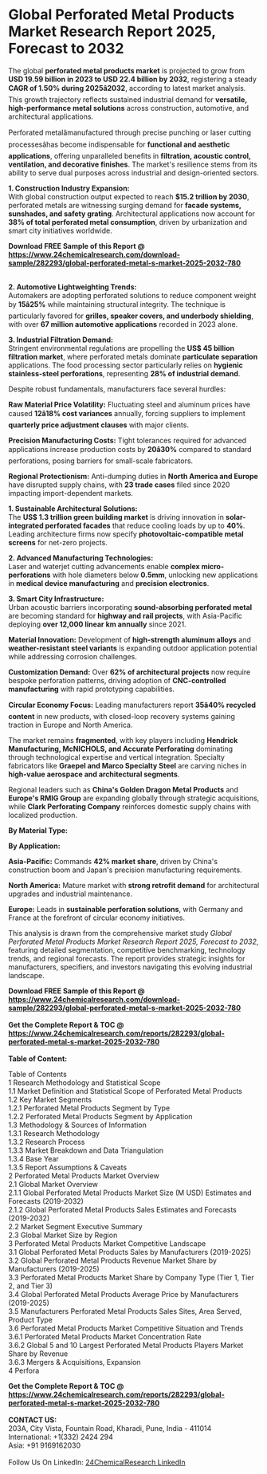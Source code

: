 <h1>Global Perforated Metal Products Market Research Report 2025, Forecast to 2032</h1><p>The global <strong>perforated metal products market</strong> is projected to grow from <strong>USD 19.59 billion in 2023 to USD 22.4 billion by 2032</strong>, registering a steady <strong>CAGR of 1.50% during 2025â2032</strong>, according to latest market analysis. This growth trajectory reflects sustained industrial demand for <strong>versatile, high-performance metal solutions</strong> across construction, automotive, and architectural applications.</p><p>Perforated metalâmanufactured through precise punching or laser cutting processesâhas become indispensable for <strong>functional and aesthetic applications</strong>, offering unparalleled benefits in <strong>filtration, acoustic control, ventilation, and decorative finishes</strong>. The market's resilience stems from its ability to serve dual purposes across industrial and design-oriented sectors.</p><p><strong>1. Construction Industry Expansion:</strong><br>
With global construction output expected to reach <strong>$15.2 trillion by 2030</strong>, perforated metals are witnessing surging demand for <strong>facade systems, sunshades, and safety grating</strong>. Architectural applications now account for <strong>38% of total perforated metal consumption</strong>, driven by urbanization and smart city initiatives worldwide.</p><div><b>Download FREE Sample of this Report @ 
            <a href="https://www.24chemicalresearch.com/download-sample/282293/global-perforated-metal-s-market-2025-2032-780">
            https://www.24chemicalresearch.com/download-sample/282293/global-perforated-metal-s-market-2025-2032-780</a></b></div><br><p><strong>2. Automotive Lightweighting Trends:</strong><br>
Automakers are adopting perforated solutions to reduce component weight by <strong>15â25%</strong> while maintaining structural integrity. The technique is particularly favored for <strong>grilles, speaker covers, and underbody shielding</strong>, with over <strong>67 million automotive applications</strong> recorded in 2023 alone.</p><p><strong>3. Industrial Filtration Demand:</strong><br>
Stringent environmental regulations are propelling the <strong>US$ 45 billion filtration market</strong>, where perforated metals dominate <strong>particulate separation</strong> applications. The food processing sector particularly relies on <strong>hygienic stainless-steel perforations</strong>, representing <strong>28% of industrial demand</strong>.</p><p>Despite robust fundamentals, manufacturers face several hurdles:</p><p><strong>Raw Material Price Volatility:</strong> Fluctuating steel and aluminum prices have caused <strong>12â18% cost variances</strong> annually, forcing suppliers to implement <strong>quarterly price adjustment clauses</strong> with major clients.</p><p><strong>Precision Manufacturing Costs:</strong> Tight tolerances required for advanced applications increase production costs by <strong>20â30%</strong> compared to standard perforations, posing barriers for small-scale fabricators.</p><p><strong>Regional Protectionism:</strong> Anti-dumping duties in <strong>North America and Europe</strong> have disrupted supply chains, with <strong>23 trade cases</strong> filed since 2020 impacting import-dependent markets.</p><p><strong>1. Sustainable Architectural Solutions:</strong><br>
The <strong>US$ 1.3 trillion green building market</strong> is driving innovation in <strong>solar-integrated perforated facades</strong> that reduce cooling loads by up to <strong>40%</strong>. Leading architecture firms now specify <strong>photovoltaic-compatible metal screens</strong> for net-zero projects.</p><p><strong>2. Advanced Manufacturing Technologies:</strong><br>
Laser and waterjet cutting advancements enable <strong>complex micro-perforations</strong> with hole diameters below <strong>0.5mm</strong>, unlocking new applications in <strong>medical device manufacturing</strong> and <strong>precision electronics</strong>.</p><p><strong>3. Smart City Infrastructure:</strong><br>
Urban acoustic barriers incorporating <strong>sound-absorbing perforated metal</strong> are becoming standard for <strong>highway and rail projects</strong>, with Asia-Pacific deploying <strong>over 12,000 linear km annually</strong> since 2021.</p><p><strong>Material Innovation:</strong> Development of <strong>high-strength aluminum alloys</strong> and <strong>weather-resistant steel variants</strong> is expanding outdoor application potential while addressing corrosion challenges.</p><p><strong>Customization Demand:</strong> Over <strong>62% of architectural projects</strong> now require bespoke perforation patterns, driving adoption of <strong>CNC-controlled manufacturing</strong> with rapid prototyping capabilities.</p><p><strong>Circular Economy Focus:</strong> Leading manufacturers report <strong>35â40% recycled content</strong> in new products, with closed-loop recovery systems gaining traction in Europe and North America.</p><p>The market remains <strong>fragmented</strong>, with key players including <strong>Hendrick Manufacturing, McNICHOLS, and Accurate Perforating</strong> dominating through technological expertise and vertical integration. Specialty fabricators like <strong>Graepel and Marco Specialty Steel</strong> are carving niches in <strong>high-value aerospace and architectural segments</strong>.</p><p>Regional leaders such as <strong>China's Golden Dragon Metal Products</strong> and <strong>Europe's RMIG Group</strong> are expanding globally through strategic acquisitions, while <strong>Clark Perforating Company</strong> reinforces domestic supply chains with localized production.</p><p><strong>By Material Type:</strong></p><p><strong>By Application:</strong></p><p><strong>Asia-Pacific:</strong> Commands <strong>42% market share</strong>, driven by China's construction boom and Japan's precision manufacturing requirements.</p><p><strong>North America:</strong> Mature market with <strong>strong retrofit demand</strong> for architectural upgrades and industrial maintenance.</p><p><strong>Europe:</strong> Leads in <strong>sustainable perforation solutions</strong>, with Germany and France at the forefront of circular economy initiatives.</p><p>This analysis is drawn from the comprehensive market study <em>Global Perforated Metal Products Market Research Report 2025, Forecast to 2032</em>, featuring detailed segmentation, competitive benchmarking, technology trends, and regional forecasts. The report provides strategic insights for manufacturers, specifiers, and investors navigating this evolving industrial landscape.</p><div><b>Download FREE Sample of this Report @ 
            <a href="https://www.24chemicalresearch.com/download-sample/282293/global-perforated-metal-s-market-2025-2032-780">
            https://www.24chemicalresearch.com/download-sample/282293/global-perforated-metal-s-market-2025-2032-780</a></b></div><br><div><b>Get the Complete Report & TOC @ 
            <a href="https://www.24chemicalresearch.com/reports/282293/global-perforated-metal-s-market-2025-2032-780">
            https://www.24chemicalresearch.com/reports/282293/global-perforated-metal-s-market-2025-2032-780</a></b></div><br>
            <b>Table of Content:</b><p>Table of Contents<br />
1 Research Methodology and Statistical Scope<br />
1.1 Market Definition and Statistical Scope of Perforated Metal Products<br />
1.2 Key Market Segments<br />
1.2.1 Perforated Metal Products Segment by Type<br />
1.2.2 Perforated Metal Products Segment by Application<br />
1.3 Methodology & Sources of Information<br />
1.3.1 Research Methodology<br />
1.3.2 Research Process<br />
1.3.3 Market Breakdown and Data Triangulation<br />
1.3.4 Base Year<br />
1.3.5 Report Assumptions & Caveats<br />
2 Perforated Metal Products Market Overview<br />
2.1 Global Market Overview<br />
2.1.1 Global Perforated Metal Products Market Size (M USD) Estimates and Forecasts (2019-2032)<br />
2.1.2 Global Perforated Metal Products Sales Estimates and Forecasts (2019-2032)<br />
2.2 Market Segment Executive Summary<br />
2.3 Global Market Size by Region<br />
3 Perforated Metal Products Market Competitive Landscape<br />
3.1 Global Perforated Metal Products Sales by Manufacturers (2019-2025)<br />
3.2 Global Perforated Metal Products Revenue Market Share by Manufacturers (2019-2025)<br />
3.3 Perforated Metal Products Market Share by Company Type (Tier 1, Tier 2, and Tier 3)<br />
3.4 Global Perforated Metal Products Average Price by Manufacturers (2019-2025)<br />
3.5 Manufacturers Perforated Metal Products Sales Sites, Area Served, Product Type<br />
3.6 Perforated Metal Products Market Competitive Situation and Trends<br />
3.6.1 Perforated Metal Products Market Concentration Rate<br />
3.6.2 Global 5 and 10 Largest Perforated Metal Products Players Market Share by Revenue<br />
3.6.3 Mergers & Acquisitions, Expansion<br />
4 Perfora</p><div><b>Get the Complete Report & TOC @ 
            <a href="https://www.24chemicalresearch.com/reports/282293/global-perforated-metal-s-market-2025-2032-780">
            https://www.24chemicalresearch.com/reports/282293/global-perforated-metal-s-market-2025-2032-780</a></b></div><br><b>CONTACT US:</b><br>
            203A, City Vista, Fountain Road, Kharadi, Pune, India - 411014<br>
            International: +1(332) 2424 294<br>
            Asia: +91 9169162030 <br><br>
            Follow Us On LinkedIn: <a href="https://www.linkedin.com/company/24chemicalresearch/">24ChemicalResearch LinkedIn</a>